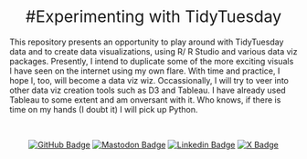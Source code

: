 <h1 style="font-weight:normal" align="center">
  &nbsp;#Experimenting with TidyTuesday&nbsp;
</h1>

This repository presents an opportunity to play around with TidyTuesday data and to create data visualizations, using R/ R Studio and various data viz packages. Presently, I intend to duplicate some of the more exciting visuals I have seen on the internet using my own flare. With time and practice, I hope I, too, will become a data viz wiz. Occassionally, I will try to veer into other data viz creation tools such as D3 and Tableau. I have already used Tableau to some extent and am onversant with it. Who knows, if there is time on my hands (I doubt it) I will pick up Python.

<div align="center">
    
&nbsp;&nbsp;&nbsp;

[![GitHub Badge](https://img.shields.io/badge/github-181717?style=for-the-badge&logo=medium&logoColor=white)](https://github.com/butames)
[![Mastodon Badge](https://img.shields.io/badge/mastodon-6364FF?style=for-the-badge&logo=gmail&logoColor=white)](https://mastodon.cloud/@butames)
[![Linkedin Badge](https://img.shields.io/badge/linkedin-0A66C2?style=for-the-badge&logo=linkedin&logoColor=white)](https://linkedin.com/in/butames)
[![X Badge](https://img.shields.io/badge/x-000000?style=for-the-badge&logo=twitter&logoColor=white)](https://x.com/butames)

</div>
